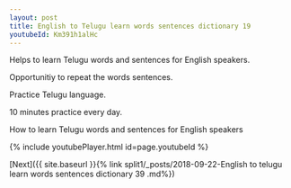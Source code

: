 ```yaml
---
layout: post
title: English to Telugu learn words sentences dictionary 19 
youtubeId: Km391h1alHc
---
```

 
 
Helps to learn Telugu words and sentences for English speakers.

Opportunitiy to repeat the words sentences. 

Practice Telugu language. 
 
10 minutes practice every day. 
 
How to learn Telugu words and sentences for English speakers 
 
{% include youtubePlayer.html id=page.youtubeId %}
 
 
[Next]({{ site.baseurl }}{% link  split1/_posts/2018-09-22-English to telugu learn words sentences dictionary 39 .md%})
 
